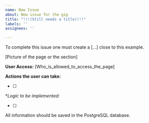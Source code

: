 ```yaml
---
name: New Issue
about: New issue for the gig
title: "!!!(Still needs a title)!!!"
labels: ''
assignees: ''

---
```


To complete this issue one must create a [...] close to this example.

[Picture of the page or the section]

**User Access:**
[Who_is_allowed_to_access_the_page]

**Actions the user can take:**

- [ ] 

**Logic to be implemented:*

- [ ] 

All information should be saved in the PostgreSQL database.
